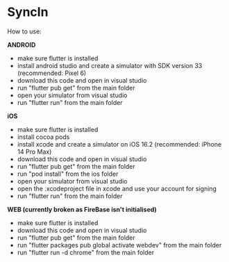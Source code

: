 # SyncIn

How to use:

**ANDROID**

- make sure flutter is installed
- install android studio and create a simulator with SDK version 33 (recommended: Pixel 6)
- download this code and open in visual studio
- run "flutter pub get" from the main folder
- open your simulator from visual studio
- run "flutter run" from the main folder

**iOS**

- make sure flutter is installed
- install cocoa pods
- install xcode and create a simulator on iOS 16.2 (recommended: iPhone 14 Pro Max)
- download this code and open in visual studio
- run "flutter pub get" from the main folder
- run "pod install" from the ios folder
- open your simulator from visual studio
- open the .xcodeproject file in xcode and use your account for signing
- run "flutter run" from the main folder

**WEB (currently broken as FireBase isn't initialised)**

- make sure flutter is installed
- download this code and open in visual studio
- run "flutter pub get" from the main folder
- run "flutter packages pub global activate webdev" from the main folder
- run "flutter run -d chrome" from the main folder

